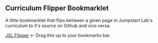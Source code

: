 ## Curriculum Flipper Bookmarklet

A little bookmarklet that flips between a given page in Jumpstart Lab's curriculum to it's source on Github and vice versa.

<a href="javascript:(function%20()%20{if%20(window.location.host%20===%20%27tutorials.jumpstartlab.com%27)%20{var%20github%20=%20%27https://github.com/JumpstartLab/curriculum/blob/master/source%27;var%20path%20=%20window.location.pathname.replace(%27html%27,%20%27markdown%27);window.location%20=%20github%20+%20path;}if%20(window.location.host%20===%20%27github.com%27)%20{var%20path%20=%20window.location.pathname.slice(43).replace(%27markdown%27,%20%27html%27);window.location%20=%20%27http://tutorials.jumpstartlab.com%27%20+%20path;}})();">JSL Flipper</a> ← Drag this up to your bookmarks bar.